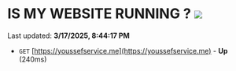 # IS MY WEBSITE RUNNING ? [![](https://img.shields.io/static/v1?label=Sponsor&message=%E2%9D%A4&logo=GitHub&color=%23fe8e86)](https://github.com/sponsors/Youssef-Lehmam)

Last updated: **3/17/2025, 8:44:17 PM**

- `GET` [https://youssefservice.me](https://youssefservice.me) - **Up** (240ms)

